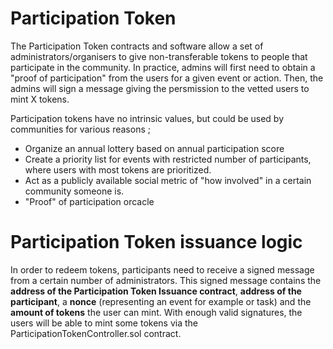 # Participation Token

The Participation Token contracts and software allow a set of administrators/organisers to give non-transferable tokens to 
people that participate in the community. In practice, admins will first need to obtain a "proof of participation" from 
the users for a given event or action. Then, the admins will sign a message giving the persmission to the vetted users to
mint X tokens. 

Participation tokens have no intrinsic values, but could be used by communities for various reasons ; 
+ Organize an annual lottery based on annual participation score
+ Create a priority list for events with restricted number of participants, where users with most tokens are prioritized.
+ Act as a publicly available social metric of "how involved" in a certain community someone is. 
+ "Proof" of participation orcacle

# Participation Token issuance logic

In order to redeem tokens, participants need to receive a signed message from a certain number of administrators.
This signed message contains the **address of the Participation Token Issuance contract**, **address of the participant**,
a **nonce** (representing an event for example or task) and the **amount of tokens** the user can mint. With enough valid
signatures, the users will be able to mint some tokens via the ParticipationTokenController.sol contract.
